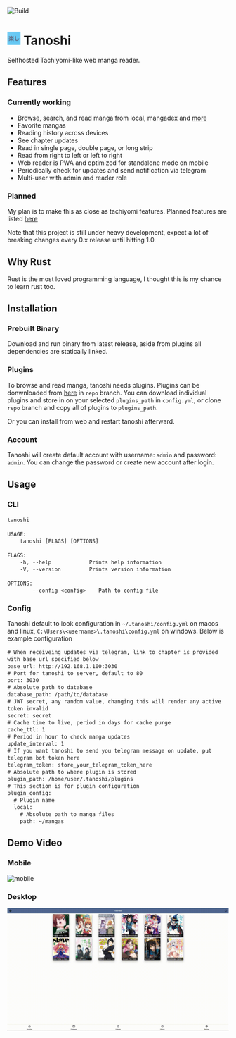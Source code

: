 ![Build](https://github.com/faldez/tanoshi/workflows/Build/badge.svg)

# <img src="tanoshi-web/static/apple-touch-icon.png" alt="" width="30" height=30/> Tanoshi
Selfhosted Tachiyomi-like web manga reader.

## Features
### Currently working
- Browse, search, and read manga from local, mangadex and [more](https://github.com/fadhlika/tanoshi-extensions)
- Favorite mangas
- Reading history across devices
- See chapter updates
- Read in single page, double page, or long strip
- Read from right to left or left to right
- Web reader is PWA and optimized for standalone mode on mobile
- Periodically check for updates and send notification via telegram
- Multi-user with admin and reader role

### Planned
My plan is to make this as close as tachiyomi features. Planned features are listed [here](https://github.com/faldez/tanoshi/issues?q=is%3Aopen+is%3Aissue+label%3Aenhancement)

Note that this project is still under heavy development, expect a lot of breaking changes every 0.x release until hitting 1.0. 

## Why Rust
Rust is the most loved programming language, I thought this is my chance to learn rust too.

## Installation
### Prebuilt Binary
Download and run binary from latest release, aside from plugins all dependencies are statically linked.

### Plugins
To browse and read manga, tanoshi needs plugins. Plugins can be donwnloaded from [here](https://github.com/fadhlika/tanoshi-extensions) in `repo` branch. 
You can download individual plugins and store in on your selected `plugins_path` in `config.yml`, or clone `repo` branch and copy all of plugins to `plugins_path`.

Or you can install from web and restart tanoshi afterward.

### Account
Tanoshi will create default account with username: `admin` and password: `admin`. You can change the password or create new account after login.

## Usage
### CLI
```
tanoshi 

USAGE:
    tanoshi [FLAGS] [OPTIONS]

FLAGS:
    -h, --help            Prints help information
    -V, --version         Prints version information

OPTIONS:
        --config <config>    Path to config file
```

### Config
Tanoshi default to look configuration in `~/.tanoshi/config.yml` on macos and linux, `C:\Users\<username>\.tanoshi\config.yml` on windows. Below is example configuration
```
# When receiveing updates via telegram, link to chapter is provided with base url specified below
base_url: http://192.168.1.100:3030
# Port for tanoshi to server, default to 80
port: 3030
# Absolute path to database
database_path: /path/to/database
# JWT secret, any random value, changing this will render any active token invalid
secret: secret
# Cache time to live, period in days for cache purge
cache_ttl: 1
# Period in hour to check manga updates
update_interval: 1
# If you want tanoshi to send you telegram message on update, put telegram bot token here
telegram_token: store_your_telegram_token_here
# Absolute path to where plugin is stored
plugin_path: /home/user/.tanoshi/plugins
# This section is for plugin configuration
plugin_config:
  # Plugin name
  local:
    # Absolute path to manga files
    path: ~/mangas
```

## Demo Video
### Mobile
![mobile](screenshots/mobile.gif)

### Desktop
![desktop](screenshots/desktop.gif)
